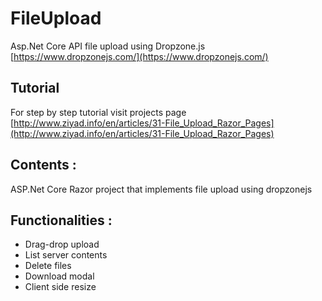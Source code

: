 # FileUpload
Asp.Net Core API file upload using Dropzone.js [https://www.dropzonejs.com/](https://www.dropzonejs.com/)

## Tutorial
For step by step tutorial visit projects page 
[http://www.ziyad.info/en/articles/31-File_Upload_Razor_Pages](http://www.ziyad.info/en/articles/31-File_Upload_Razor_Pages)

## Contents :
ASP.Net Core Razor project that implements file upload using dropzonejs

## Functionalities :
- Drag-drop upload
- List server contents
- Delete files
- Download modal
- Client side resize
